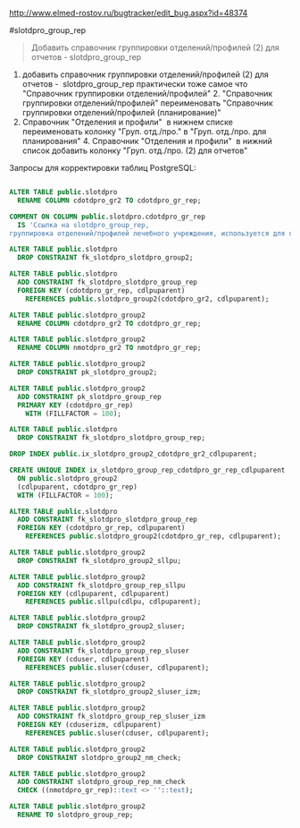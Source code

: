 http://www.elmed-rostov.ru/bugtracker/edit_bug.aspx?id=48374

#slotdpro_group_rep

>	Добавить справочник группировки отделений/профилей (2) для отчетов -  slotdpro_group_rep

1. добавить справочник группировки отделений/профилей (2) для отчетов -  slotdpro_group_rep
   практически тоже самое что "Справочник группировки отделений/профилей"
2. "Справочник группировки отделений/профилей" переименовать "Справочник группировки отделений/профилей (планирование)"
3. Справочник "Отделения и профили"  в нижнем списке переименовать колонку "Груп. отд./про." в "Груп. отд./про. для планирования"
4. Справочник "Отделения и профили"  в нижний список добавить колонку "Груп. отд./про. (2) для отчетов"

Запросы для корректировки таблиц PostgreSQL:
```sql

ALTER TABLE public.slotdpro
  RENAME COLUMN cdotdpro_gr2 TO cdotdpro_gr_rep;

COMMENT ON COLUMN public.slotdpro.cdotdpro_gr_rep
  IS 'Ссылка на slotdpro_group_rep, 
группировка отделений/профилей лечебного учреждения, используется для группировки данных в экономике/статистике по необходимости';

ALTER TABLE public.slotdpro
  DROP CONSTRAINT fk_slotdpro_slotdpro_group2;

ALTER TABLE public.slotdpro
  ADD CONSTRAINT fk_slotdpro_slotdpro_group_rep
  FOREIGN KEY (cdotdpro_gr_rep, cdlpuparent)
    REFERENCES public.slotdpro_group2(cdotdpro_gr2, cdlpuparent);

ALTER TABLE public.slotdpro_group2
  RENAME COLUMN cdotdpro_gr2 TO cdotdpro_gr_rep;

ALTER TABLE public.slotdpro_group2
  RENAME COLUMN nmotdpro_gr2 TO nmotdpro_gr_rep;

ALTER TABLE public.slotdpro_group2
  DROP CONSTRAINT pk_slotdpro_group2;

ALTER TABLE public.slotdpro_group2
  ADD CONSTRAINT pk_slotdpro_group_rep
  PRIMARY KEY (cdotdpro_gr_rep)
    WITH (FILLFACTOR = 100);

ALTER TABLE public.slotdpro
  DROP CONSTRAINT fk_slotdpro_slotdpro_group_rep;

DROP INDEX public.ix_slotdpro_group2_cdotdpro_gr2_cdlpuparent;

CREATE UNIQUE INDEX ix_slotdpro_group_rep_cdotdpro_gr_rep_cdlpuparent
  ON public.slotdpro_group2
  (cdlpuparent, cdotdpro_gr_rep)
  WITH (FILLFACTOR = 100);

ALTER TABLE public.slotdpro
  ADD CONSTRAINT fk_slotdpro_slotdpro_group_rep
  FOREIGN KEY (cdotdpro_gr_rep, cdlpuparent)
    REFERENCES public.slotdpro_group2(cdotdpro_gr_rep, cdlpuparent);

ALTER TABLE public.slotdpro_group2
  DROP CONSTRAINT fk_slotdpro_group2_sllpu;

ALTER TABLE public.slotdpro_group2
  ADD CONSTRAINT fk_slotdpro_group_rep_sllpu
  FOREIGN KEY (cdlpuparent, cdlpuparent)
    REFERENCES public.sllpu(cdlpu, cdlpuparent);

ALTER TABLE public.slotdpro_group2
  DROP CONSTRAINT fk_slotdpro_group2_sluser;

ALTER TABLE public.slotdpro_group2
  ADD CONSTRAINT fk_slotdpro_group_rep_sluser
  FOREIGN KEY (cduser, cdlpuparent)
    REFERENCES public.sluser(cduser, cdlpuparent);

ALTER TABLE public.slotdpro_group2
  DROP CONSTRAINT fk_slotdpro_group2_sluser_izm;

ALTER TABLE public.slotdpro_group2
  ADD CONSTRAINT fk_slotdpro_group_rep_sluser_izm
  FOREIGN KEY (cduserizm, cdlpuparent)
    REFERENCES public.sluser(cduser, cdlpuparent);

ALTER TABLE public.slotdpro_group2
  DROP CONSTRAINT slotdpro_group2_nm_check;

ALTER TABLE public.slotdpro_group2
  ADD CONSTRAINT slotdpro_group_rep_nm_check
  CHECK ((nmotdpro_gr_rep)::text <> ''::text);

ALTER TABLE public.slotdpro_group2
  RENAME TO slotdpro_group_rep;

```
